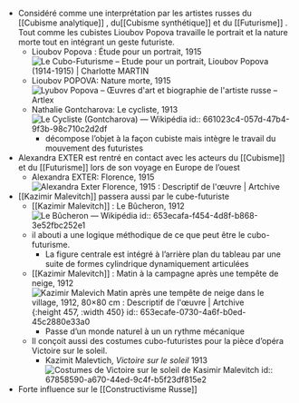 - Considéré comme une interprétation par les artistes russes du [[Cubisme analytique]] , du[[Cubisme synthétique]]  et du [[Futurisme]] .
  Tout comme les cubistes Lioubov Popova travaille le portrait et la nature morte tout en intégrant un geste futuriste.
	- Lioubov Popova : Étude pour un portrait, 1915 ![Le Cubo-Futurisme – Etude pour un portrait, Lioubov Popova (1914-1915) |  Charlotte MARTIN](https://chamartinlecolededesign.files.wordpress.com/2013/10/fut_086.jpg)
	- Lioubov POPOVA: Nature morte, 1915 ![Lyubov Popova – Œuvres d'art et biographie de l'artiste russe – Artlex](https://www.artlex.com/wp-content/uploads/2022/08/the-jug-on-the-table.jpg)
	- Nathalie Gontcharova: Le cycliste, 1913 ![Le Cycliste (Gontcharova) — Wikipédia](https://upload.wikimedia.org/wikipedia/commons/thumb/f/f9/Cyclist_%28Goncharova%2C_1913%29.jpg/640px-Cyclist_%28Goncharova%2C_1913%29.jpg)
	  id:: 661023c4-057d-47b4-9f3b-98c710c2d2df
		- décompose l’objet à la façon cubiste mais intègre le travail du mouvement des futuristes
- Alexandra EXTER est rentré en contact avec les acteurs du [[Cubisme]] et du [[Futurisme]] lors de son voyage en Europe de l’ouest
	- Alexandra EXTER: Florence, 1915 ![Alexandra Exter Florence, 1915 : Descriptif de l'œuvre | Artchive](https://arthive.net/res/media/img/oy800/work/d27/88858@2x.jpg)
- [[Kazimir Malevitch]] passera aussi par le cube-futuriste
	- [[Kazimir Malevitch]] : Le Bûcheron, 1912 ![Le Bûcheron — Wikipédia](https://upload.wikimedia.org/wikipedia/commons/d/d6/Woodcutter.jpg)
	  id:: 653ecafa-f454-4d8f-b868-3e52fbc252e1
	- il abouti a une logique méthodique de ce que peut être le cubo-futurisme.
		- La figure centrale est intégré à l’arrière plan du tableau par une suite de formes cylindrique dynamiquement articulées
	- [[Kazimir Malevitch]] : Matin à la campagne après une tempête de neige, 1912 ![Kazimir Malevich Matin après une tempête de neige dans le village, 1912,  80×80 cm : Descriptif de l'œuvre | Artchive](https://arthive.net/res/media/img/ox800/work/eb5/351451.jpg){:height 457, :width 450}
	  id:: 653ecafe-0730-4a6f-b0ed-45c2880e33a0
		- Passe d’un monde naturel à un un rythme mécanique
	- Il conçoit aussi des costumes cubo-futuristes pour la pièce d’opéra Victoire sur le soleil.
		- Kazimit Malevtich, *Victoire sur le soleil* 1913 ![Costumes de Victoire sur le soleil de Kasimir Malevitch](https://www.cineclubdecaen.com/peinture/peintres/malevitch/victoiresurlesoleilcostumes.jpg)
		  id:: 67858590-a670-44ed-9c4f-b5f23df815e2
- Forte influence sur le [[Constructivisme Russe]]